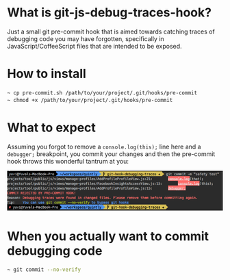 # What is git-js-debug-traces-hook?
Just a small git pre-commit hook that is aimed towards catching traces of debugging code you may have forgotten, specifically in JavaScript/CoffeeScript files that are intended to be exposed.

# How to install

```bash
~ cp pre-commit.sh /path/to/your/project/.git/hooks/pre-commit
~ chmod +x /path/to/your/project/.git/hooks/pre-commit
```

# What to expect

Assuming you forgot to remove a `console.log(this);` line here and a `debugger;` breakpoint, you commit your changes and then the pre-commit hook throws this wonderful tantrum at you:

![Throw a tantrum](/screenshots/tantrum.png "Optional Title")

# When you actually want to commit debugging code

```bash
~ git commit --no-verify
```
